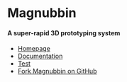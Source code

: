 Magnubbin
=========

#### A super-rapid 3D prototyping system

- [Homepage](http://magnubbin.loop.coop/)
- [Documentation](http://magnubbin.loop.coop/#/doc/documentation)
- [Test](http://magnubbin.loop.coop/test/run-test.html)
- [Fork Magnubbin on GitHub](https://github.com/loopdotcoop/magnubbin)
